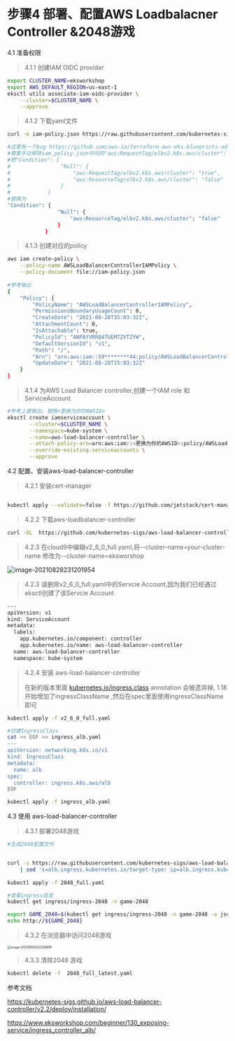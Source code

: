 # 步骤4  部署、配置AWS Loadbalacner Controller &2048游戏

4.1 准备权限

> 4.1.1 创建IAM OIDC provider

```bash
export CLUSTER_NAME=eksworkshop
export AWS_DEFAULT_REGION=us-east-1
eksctl utils associate-iam-oidc-provider \
    --cluster=$CLUSTER_NAME \
    --approve
```

> 4.1.2 下载yaml文件

```bash
curl -o iam-policy.json https://raw.githubusercontent.com/kubernetes-sigs/aws-load-balancer-controller/v2.6.0/docs/install/iam_policy.json

#这里有一个bug https://github.com/aws-ia/terraform-aws-eks-blueprints-addons/issues/200
#需要手动移除iam_policy.json中间的"aws:RequestTag/elbv2.k8s.aws/cluster": "true"
#把"Condition": {
#                "Null": {
#                    "aws:RequestTag/elbv2.k8s.aws/cluster": "true",
#                    "aws:ResourceTag/elbv2.k8s.aws/cluster": "false"
#                }
#            }
#替换为
"Condition": {
                "Null": {
                    "aws:ResourceTag/elbv2.k8s.aws/cluster": "false"
                }
            }
```

> 4.1.3 创建对应的policy

```bash
aws iam create-policy \
    --policy-name AWSLoadBalancerControllerIAMPolicy \
    --policy-document file://iam-policy.json
    
#参考输出
{
    "Policy": {
        "PolicyName": "AWSLoadBalancerControllerIAMPolicy", 
        "PermissionsBoundaryUsageCount": 0, 
        "CreateDate": "2021-08-28T15:03:32Z", 
        "AttachmentCount": 0, 
        "IsAttachable": true, 
        "PolicyId": "ANPAYVRRQ4TUEMTZVTZYW", 
        "DefaultVersionId": "v1", 
        "Path": "/", 
        "Arn": "arn:aws:iam::59********44:policy/AWSLoadBalancerControllerIAMPolicy", 
        "UpdateDate": "2021-08-28T15:03:32Z"
    }
}
```

> 4.1.4 为AWS Load Balancer controller,创建一个IAM role 和 ServiceAccount 

```bash
#参考上面输出，替换<更换为你的AWSID>
eksctl create iamserviceaccount \
       --cluster=$CLUSTER_NAME \
       --namespace=kube-system \
       --name=aws-load-balancer-controller \
       --attach-policy-arn=arn:aws:iam::<更换为你的AWSID>:policy/AWSLoadBalancerControllerIAMPolicy \
       --override-existing-serviceaccounts \
       --approve
```



4.2 配置、安装aws-load-balancer-controller

> 4.2.1 安装cert-manager

```bash

kubectl apply --validate=false -f https://github.com/jetstack/cert-manager/releases/download/v1.5.4/cert-manager.yaml

```

> 4.2.2 下载aws-loadbalancer-controller

```bash
curl -OL  https://github.com/kubernetes-sigs/aws-load-balancer-controller/releases/download/v2.6.0/v2_6_0_full.yaml

```

> 4.2.3 在cloud9中编辑v2_6_0_full.yaml,将--cluster-name=your-cluster-name 修改为--cluster-name=eksworshop

![image-20210828231201954](../media/image-20210828231201954.png)

> 4.2.3 请删除v2_6_0_full.yaml中的Servcie Account,因为我们已经通过eksctl创建了该Servcie Account

```bash
---
apiVersion: v1
kind: ServiceAccount
metadata:
  labels:
    app.kubernetes.io/component: controller
    app.kubernetes.io/name: aws-load-balancer-controller
  name: aws-load-balancer-controller
  namespace: kube-system
```

> 4.2.4 安装 aws-load-balancer-controller
>
> 在新的版本里面 [kubernetes.io/ingress.class](http://kubernetes.io/ingress.class) annotation 会被遗弃掉, 1.18开始增加了ingressClassName ,然后在spec里面使用ingressClassName即可

```bash
kubectl apply -f v2_6_0_full.yaml

#创建IngressClass
cat << EOF >> ingress_alb.yaml
---
apiVersion: networking.k8s.io/v1
kind: IngressClass
metadata:
  name: alb
spec:
  controller: ingress.k8s.aws/alb
EOF

kubectl apply -f ingress_alb.yaml
```



4.3 使用 aws-load-balancer-controller

> 4.3.1 部署2048游戏

```bash
#生成2048配置文件


curl -s https://raw.githubusercontent.com/kubernetes-sigs/aws-load-balancer-controller/main/docs/examples/2048/2048_full.yaml \
    | sed 's=alb.ingress.kubernetes.io/target-type: ip=alb.ingress.kubernetes.io/target-type: instance=g' > 2048_full.yaml
    
kubectl apply -f 2048_full.yaml

#查看ingress信息
kubectl get ingress/ingress-2048 -n game-2048

export GAME_2048=$(kubectl get ingress/ingress-2048 -n game-2048 -o jsonpath='{.status.loadBalancer.ingress[0].hostname}')
echo http://${GAME_2048}


```



> 4.3.2 在浏览器中访问2048游戏

<img src="../media/image-20210828232526818.png" alt="image-20210828232526818" style="zoom:50%;" />

> 4.3.3 清除2048 游戏

```bash
kubectl delete -f  2048_full_latest.yaml
```



参考文档 

https://kubernetes-sigs.github.io/aws-load-balancer-controller/v2.2/deploy/installation/

https://www.eksworkshop.com/beginner/130_exposing-service/ingress_controller_alb/
